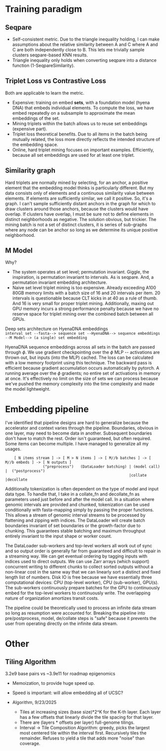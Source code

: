 # Training paradigm

## Seqpare

- Self-consistent metric. Due to the triangle inequality holding, I can make assumptions about the relative similarity between A and C where A and C are both independently close to B. This lets me trivially sample clusters seqpare-based KNN results.
- Triangle inequality only holds when converting seqpare into a distance function (1-SeqpareSimilarity).

## Triplet Loss vs Contrastive Loss

Both are applicable to learn the metric.

- Expensive: training on embed **sets**, with a foundation model (hyena DNA) that embeds individual elements. To compute the loss, we have embed repeatedly on a subsample to approximate the mean embeddings of the set.
- Mining triplets within the batch allows us to reuse set embeddings (expensive part).
- Triplet loss theoretical benefits. Due to all items in the batch being mutually related, the loss more directly reflects the intended structure of the embedding space.
- Online, hard triplet mining focuses on important examples. Efficiently, because all set embeddings are used for at least one triplet.

## Similarity graph

Hard triplets are normally mined by selecting, for an anchor, a positive element that the embedding model thinks is particularly different. But my data consists only of elements and a continuous similarity value between elements. If elements are sufficiently similar, we call it positive. So, it's a graph. I can't sample sufficiently distant anchors in the graph for which to draw clusters around those anchors, because the clusters would have overlap. If clusters have overlap, I must be sure not to define elements in distinct neighborhoods as negative. The solution obvious, but trickier. The mining batch is not a set of distinct clusters, it is series of sub-graphs where any node can be anchor so long as we determine its unique positive neighborhood.

## M Model

Why?

- The system operates at set level; permutation invariant. Giggle, the inspiration, is permutation invariant to intervals. As is seqpare. And, a permutation invariant embedding architecture.
- Naive set level triplet mining is too expensive. Already exceeding A100 80GB memory limits with a batch size of 16 and 20 intervals per item. 20 intervals is questionable because CLT kicks in at 40 as a rule of thumb. And 16 is very small for proper triplet mining. Additionally, maxing out GPU memory incurs a strong performance penalty because we have no reserve space for triplet mining over the combined batch between all GPUs.

Deep sets architecture on HyenaDNA embeddings  
`interval set --fasta--> sequence set --HyenaDNA--> sequence embeddings --M Model--> (a single) set embedding`

HyenaDNA sequence embeddings across all sets in the batch are passed through $\phi$. We use gradient checkpointing over the $\phi$ MLP -- activations are thrown out, but inputs (into the MLP) cached. The loss can be calculated with a low memory footprint using this technique. The backward pass is efficient because gradient accumulation occurs automatically by pytorch. A running average over the $\phi$ gradients; no entire set of activations in memory at once. It's effectively no limit on the size of sets we can process because we've pushed the memory complexity into the time complexity and made the model lightweight.

# Embedding pipeline

I've identified that pipeline designs are hard to generalize because the accelerator and context varies through the pipeline. Boundaries, obvious in one layer, may need to become data in another. Subsequent boundaries don't have to match the rest. Order isn't guaranteed, but often required. Some items can become multiple. I have managed to generalize all my usages.

```
    [ N items stream ] -> [ M > N items ] -> [ M//b batches ] -> [ M//b embeds ] -> [ N outputs ]
                 ("preprocess")   (DataLoader batching) | (model call)  |  ("postprocess")
                                                        |collate        |decollate
```

Additionally tokenization is often dependent on the type of model and input data type. To handle that, I take in a collate_fn and decollate_fn as parameters used just before and after the model call. In a situation where genomic intervals are provided and chunked, tokenization can be used conditionally with fasta-mapping simply by passing the proper functions.  
This allows a stream of genomic interval streams to be processed by flattening and zipping with indices. The DataLoader will create batch boundaries invariant of set boundaries or the growth-factor due to chunking. This guarantees stable batching and maximum throughput entirely invariant to the input shape or worker count.

The DataLoader sub-workers and top-level workers all work out of sync and so output order is generally far from guaranteed and difficult to repair in a streaming way. We can get eventual ordering by tagging inputs with indices used to direct outputs. We can use Zarr arrays (which support) concurrent writing to different chunks to collect sorted outputs without a non-linear cost in the same way that we can linearly sort a distinct and fixed length list of numbers. Disk IO is free because we have essentially three computational devices: CPU (top-level worker), CPU (sub-worker), GPU(s). The sub-workers continuously prepare batches for the GPU to continuously embed for the top-level workers to continuously write. The overlapping nature of organization amortizes transit costs.

The pipeline could be theoretically used to process an infinite data stream so long as resumption were accounted for.
Breaking the pipeline into pre/postprocess, model, de/collate steps is "safe" because it prevents the user from operating directly on the infinite data stream.

# Other

## Tiling Algorithm

3.2e9 base pairs vs ~3.9e11 for roadmap epigenomics

- Memoization, to provide huge speed up.
- Speed is important: will allow embedding all of UCSC?

- Algorithm, 9/23/2025
  - Tiles at increasing sizes (base size)\*2^K for the K-th layer. Each layer has a few offsets that linearly divide the tile spacing for that layer.
  - There are (layers \* offsets per layer) full-genome tilings.
  - Interval -> Tile Composition Algorithm: greedy, picks the largest most centered tile within the interval first. Recursively tiles the remainder. Refuses to yield a tile that adds more "noise" than coverage.
